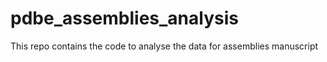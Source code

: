 # pdbe_assemblies_analysis

This repo contains the code to analyse the data for assemblies manuscript
